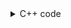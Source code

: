 <details><summary>C++ code</summary>

![](../../../../assets/min-A-to-be-repeated-to-form-B.png)

</details>
